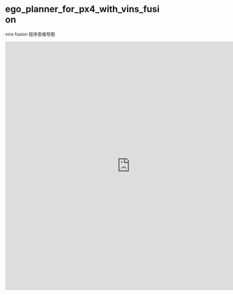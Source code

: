 ﻿# ego_planner_for_px4_with_vins_fusion
vins fusion 程序思维导图
<iframe frameborder= "no" border= "0" marginwidth= "0" marginheight= "0" width=800 height=800 src= "https://edrawcloudpubliccn.oss-cn-shenzhen.aliyuncs.com/viewer/self/16429156/share/2022-1-27/1643296736/main.svg"></iframe>
